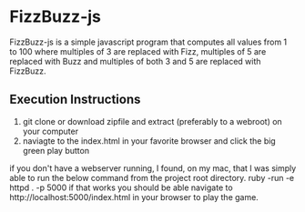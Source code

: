 # FizzBuzz-js 

FizzBuzz-js is a simple javascript program that computes all values from 1 to 100 where multiples of 3 are replaced with Fizz, multiples of 5 are replaced with Buzz and multiples of both 3 and 5 are replaced with FizzBuzz.

## Execution Instructions
1. git clone or download zipfile and extract (preferably to a webroot) on your computer
2. naviagte to the index.html in your favorite browser and click the big green play button

if you don't have a webserver running, I found, on my mac, that I was simply able to run the below command from the project root directory.
	ruby -run -e httpd . -p 5000
if that works you should be able navigate to http://localhost:5000/index.html in your browser to play the game.


